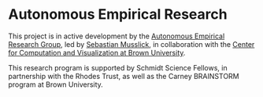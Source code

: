 # Autonomous Empirical Research

This project is in active development by the [Autonomous Empirical Research Group]((https://musslick.github.io/AER_website/Research.html)), led by [Sebastian Musslick](https://smusslick.com), in collaboration with the [Center for Computation and Visualization at Brown University](https://ccv.brown.edu).

This research program is supported by Schmidt Science Fellows, in partnership with the Rhodes Trust, as well as the Carney BRAINSTORM program at Brown University.

